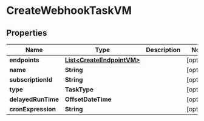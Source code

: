 

# CreateWebhookTaskVM


## Properties

| Name | Type | Description | Notes |
|------------ | ------------- | ------------- | -------------|
|**endpoints** | [**List&lt;CreateEndpointVM&gt;**](CreateEndpointVM.md) |  |  [optional] |
|**name** | **String** |  |  [optional] |
|**subscriptionId** | **String** |  |  [optional] |
|**type** | **TaskType** |  |  [optional] |
|**delayedRunTime** | **OffsetDateTime** |  |  [optional] |
|**cronExpression** | **String** |  |  [optional] |



